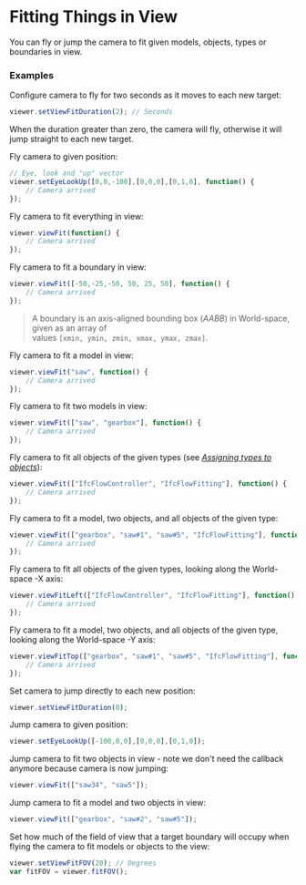 # Fitting Things in View

You can fly or jump the camera to fit given models, objects, types or boundaries in view.

### Examples

Configure camera to fly for two seconds as it moves to each new target:

```javascript
viewer.setViewFitDuration(2); // Seconds
```

When the duration greater than zero, the camera will fly, otherwise it will jump straight to each new target.

Fly camera to given position:

```javascript
// Eye, look and "up" vector
viewer.setEyeLookUp([0,0,-100],[0,0,0],[0,1,0], function() {
    // Camera arrived
});
```

Fly camera to fit everything in view:

```javascript
viewer.viewFit(function() {
    // Camera arrived
});
```

Fly camera to fit a boundary in view:

```javascript
viewer.viewFit([-50,-25,-50, 50, 25, 50], function() {
    // Camera arrived
});
```

> A boundary is an axis-aligned bounding box \(_AABB_\) in World-space, given as an array of  
> values `[xmin, ymin, zmin, xmax, ymax, zmax]`.

Fly camera to fit a model in view:

```javascript
viewer.viewFit("saw", function() {
    // Camera arrived
});
```

Fly camera to fit two models in view:

```javascript
viewer.viewFit(["saw", "gearbox"], function() {
    // Camera arrived
});
```

Fly camera to fit all objects of the given types (see *[Assigning types to objects](assigningTypesToObjects.md)*):

```javascript
viewer.viewFit(["IfcFlowController", "IfcFlowFitting"], function() {
    // Camera arrived
});
```

Fly camera to fit a model, two objects, and all objects of the given type:

```javascript
viewer.viewFit(["gearbox", "saw#1", "saw#5", "IfcFlowFitting"], function() {
    // Camera arrived
});
```

Fly camera to fit all objects of the given types, looking along the World-space -X axis:

```javascript
viewer.viewFitLeft(["IfcFlowController", "IfcFlowFitting"], function() {
    // Camera arrived
});
```

Fly camera to fit a model, two objects, and all objects of the given type, looking along the World-space -Y axis:

```javascript
viewer.viewFitTop(["gearbox", "saw#1", "saw#5", "IfcFlowFitting"], function() {
    // Camera arrived
});
```

Set camera to jump directly to each new position:

```javascript
viewer.setViewFitDuration(0);
```

Jump camera to given position:

```javascript
viewer.setEyeLookUp([-100,0,0],[0,0,0],[0,1,0]);
```

Jump camera to fit two objects in view - note we don't need the callback anymore because camera is now jumping:

```javascript
viewer.viewFit(["saw34", "saw5"]);
```

Jump camera to fit a model and two objects in view:

```javascript
viewer.viewFit(["gearbox", "saw#2", "saw#5"]);
```

Set how much of the field of view that a target boundary will occupy when flying the camera to fit models or objects to the view:

```javascript
viewer.setViewFitFOV(20); // Degrees
var fitFOV = viewer.fitFOV();
```



